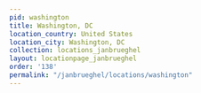 ```yaml
---
pid: washington
title: Washington, DC
location_country: United States
location_city: Washington, DC
collection: locations_janbrueghel
layout: locationpage_janbrueghel
order: '138'
permalink: "/janbrueghel/locations/washington"
---
```

